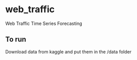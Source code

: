 # web_traffic
Web Traffic Time Series Forecasting
## To run
Download data from kaggle and put them in the /data folder
